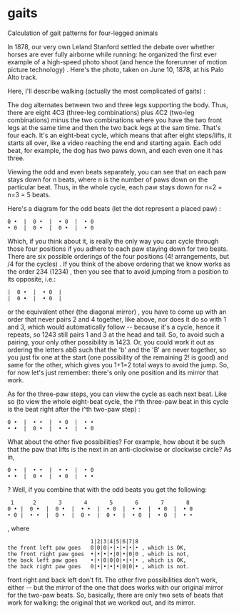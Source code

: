 gaits
=====

Calculation of gait patterns for four-legged animals

In 1878, our very own Leland Stanford settled the debate over 
whether horses are ever fully airborne while running: he organized 
the first ever example of a high-speed photo shoot (and hence the 
forerunner of motion picture technology) . Here's the photo, taken 
on June 10, 1878, at his Palo Alto track.

Here, I'll describe walking (actually the most complicated of gaits) :

The dog alternates between two and three legs supporting the body. 
Thus, there are eight 4C3 (three-leg combinations) plus 4C2 (two-leg 
combinations) minus the two combinations where you have the two front 
legs at the same time and then the two back legs at the sam time. 
That's four each. It's an eight-beat cycle, which means that after 
eight steps/lifts, it starts all over, like a video reaching the end 
and starting again. Each odd beat, for example, the dog has two paws 
down, and each even one it has three.

Viewing the odd and even beats separately, you can see that on each 
paw stays down for n beats, where n is the number of paws down on 
the particular beat. Thus, in the whole cycle, each paw stays down 
for n=2 + n=3 = 5 beats.

Here's a diagram for the odd beats (let the dot represent a placed paw) :

    0 •  |  0 •  |  • 0  |  • 0
    • 0  |  0 •  |  0 •  |  • 0

Which, if you think about it, is really the only way you can cycle 
through those four positions if you adhere to each paw staying down 
for two beats. There are six possible orderings of the four positions 
(4! arrangements, but /4 for the cycles) . If you think of the above 
ordering that we know works as the order 234 (1234) , then you see 
that to avoid jumping from a position to its opposite, i.e.:

    |  0 •  |  • 0  | 
    |  0 •  |  • 0  | 

or the equivalent other (the diagonal mirror) , you have to come up 
with an order that never pairs 2 and 4 together, like above, nor does 
it do so with 1 and 3, which would automatically follow -- because 
it's a cycle, hence it repeats, so 1243 still pairs 1 and 3 at the 
head and tail. So, to avoid such a pairing, your only other possibility 
is 1423. Or, you could work it out as ordering the letters abB such 
that the 'b' and the 'B' are never together, so you just fix one at 
the start (one possibility of the remaining 2! is good) and same for 
the other, which gives you 1+1=2 total ways to avoid the jump. So, 
for now let's just remember: there's only one position and its mirror 
that work.

As for the three-paw steps, you can view the cycle as each next beat. 
Like so (to view the whole eight-beat cycle, the i^th three-paw beat 
in this cycle is the beat right after the i^th two-paw step) :

    0 •  |  • •  |  • 0  |  • •
    • •  |  0 •  |  • •  |  • 0

What about the other five possibilities? For example, how about it be 
such that the paw that lifts is the next in an anti-clockwise or
clockwise circle? As in,

    0 •  |  • •  |  • •  |  • 0
    • •  |  0 •  |  • 0  |  • •

? Well, if you combine that with the odd beats you get the following:

     1      2       3       4       5       6       7       8
    0 • |  0 •  |  0 •  |  • •  |  • 0  |  • •  |  • 0  |  • 0
    • 0 |  • •  |  0 •  |  0 •  |  0 •  |  • 0  |  • 0  |  • •

, where 

                              1|2|3|4|5|6|7|8
    the front left paw goes   0|0|0|•|•|•|•|• , which is OK,
    the front right paw goes  •|•|•|•|0|•|0|0 , which is not,
    the back left paw goes    •|•|0|0|0|•|•|• , which is OK,
    the back right paw goes   0|•|•|•|•|0|0|• , which is not.

front right and back left don't fit. The other five possibilities don't work, 
either -- but the mirror of the one that does works with our original mirror 
for the two-paw beats. So, basically, there are only two sets of beats that 
work for walking: the original that we worked out, and its mirror.